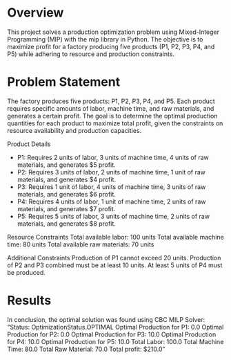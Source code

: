 # Overview # 
This project solves a production optimization problem using Mixed-Integer Programming (MIP) with the mip library in Python. The objective is to maximize profit for a factory producing five products (P1, P2, P3, P4, and P5) while adhering to resource and production constraints. 

# Problem Statement
The factory produces five products: P1, P2, P3, P4, and P5. Each product requires specific amounts of labor, machine time, and raw materials, and generates a certain profit. The goal is to determine the optimal production quantities for each product to maximize total profit, given the constraints on resource availability and production capacities.

Product Details
- P1: Requires 2 units of labor, 3 units of machine time, 4 units of raw materials, and generates $5 profit.
- P2: Requires 3 units of labor, 2 units of machine time, 1 unit of raw materials, and generates $4 profit.
- P3: Requires 1 unit of labor, 4 units of machine time, 3 units of raw materials, and generates $6 profit.
- P4: Requires 4 units of labor, 1 unit of machine time, 2 units of raw materials, and generates $7 profit.
- P5: Requires 5 units of labor, 3 units of machine time, 2 units of raw materials, and generates $8 profit.

Resource Constraints
Total available labor: 100 units
Total available machine time: 80 units
Total available raw materials: 70 units

Additional Constraints
Production of P1 cannot exceed 20 units.
Production of P2 and P3 combined must be at least 10 units.
At least 5 units of P4 must be produced.

# Results
In conclusion, the optimal solution was found using CBC MILP Solver:
“Status: OptimizationStatus.OPTIMAL
Optimal Production for P1: 0.0
Optimal Production for P2: 0.0
Optimal Production for P3: 10.0
Optimal Production for P4: 10.0
Optimal Production for P5: 10.0
Total Labor: 100.0
Total Machine Time: 80.0
Total Raw Material: 70.0
Total profit: $210.0”







